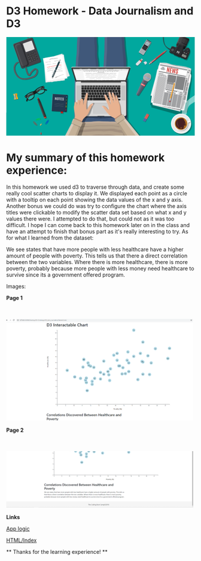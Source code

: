 # D3 Homework - Data Journalism and D3

![Journalism image](D3_data_journalism/Images/front_page_journalism_image.png)


# My summary of this homework experience:

In this homework we used d3 to traverse through data, and create some really cool scatter charts to display it.
We displayed each point as a circle with a tooltip on each point showing the data values of the x and y axis. Another
bonus we could do was try to configure the chart where the axis titles were clickable to modify the scatter data set based
on what x and y values there were. I attempted to do that, but could not as it was too difficult. I hope I can come back to this
homework later on in the class and have an attempt to finish that bonus part as it's really interesting to try. As for what I learned
from the dataset:

We see states that have more people with less healthcare have a higher amount of people with poverty. This tells us that there a direct correlation between the two variables. Where there is more healthcare, there is more poverty, probably because more people with less money need healthcare to survive since its a government offered program.

Images:


**Page 1**

<br>
<br>
<img src="D3_data_journalism/Images/img1.PNG" width="500">

**Page 2**

<br>
<br>
<img src="D3_data_journalism/Images/img2.PNG" width="500">



**Links**

[App logic](https://github.com/slobanwala1/D3-Challenge/blob/main/D3_data_journalism/StarterCode/assets/js/app.js)

[HTML/Index](https://github.com/slobanwala1/D3-Challenge/blob/main/D3_data_journalism/StarterCode/index.html)

** Thanks for the learning experience! **
